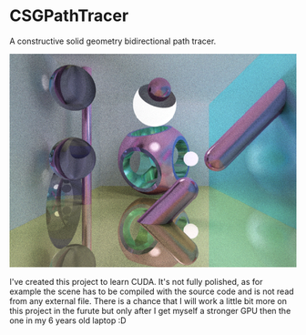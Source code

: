 # CSGPathTracer
A constructive solid geometry bidirectional path tracer.

![Example](https://raw.githubusercontent.com/TomaszRewak/CSGPathTracer/master/Resources/example.png)

I've created this project to learn CUDA. It's not fully polished, as for example the scene has to be compiled with the source code and is not read from any external file. There is a chance that I will work a little bit more on this project in the furute but only after I get myself a stronger GPU then the one in my 6 years old laptop :D
